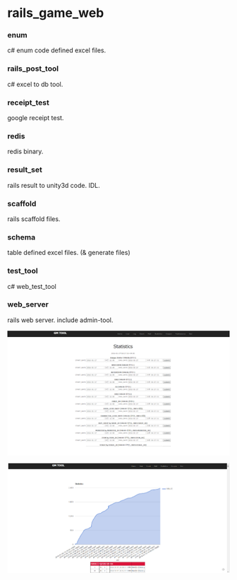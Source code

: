 # rails_game_web

### enum
c# enum code defined excel files.

### rails_post_tool
c# excel to db tool.

### receipt_test
google receipt test.

### redis
redis binary.

### result_set
rails result to unity3d code. IDL.

### scaffold
rails scaffold files.

### schema
table defined excel files. (& generate files)

### test_tool
c# web_test_tool

### web_server
rails web server.
include admin-tool.

![rails_game_web_01](./rails_game_web_01.png)

![rails_game_web_02](./rails_game_web_02.png)
